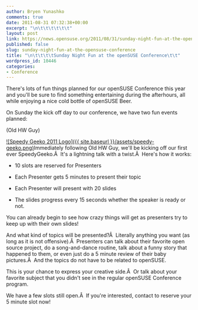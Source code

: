 ```yaml
---
author: Bryen Yunashko
comments: true
date: 2011-08-31 07:32:38+00:00
excerpt: "\n\t\t\t\t\t\t"
layout: post
link: https://news.opensuse.org/2011/08/31/sunday-night-fun-at-the-opensuse-conference/
published: false
slug: sunday-night-fun-at-the-opensuse-conference
title: "\n\t\t\t\tSunday Night Fun at the openSUSE Conference\t\t"
wordpress_id: 10446
categories:
- Conference
---
```

There's lots of fun things planned for our openSUSE Conference this year and you'll be sure to find something entertaining during the afterhours, all while enjoying a nice cold bottle of openSUSE Beer.

On Sunday the kick off day to our conference, we have two fun events planned:

(Old HW Guy)

[![Speedy Geeko 2011 Logo]({{ site.baseurl }}/assets/speedy-geeko.png)](http://news.opensuse.org/?attachment_id=10448)Immediately following Old HW Guy, we'll be kicking off our first ever SpeedyGeeko.Â  It's a lightning talk with a twist.Â  Here's how it works:



	
  * 10 slots are reserved for Presenters

	
  * Each Presenter gets 5 minutes to present their topic

	
  * Each Presenter will present with 20 slides

	
  * The slides progress every 15 seconds whether the speaker is ready or not.


You can already begin to see how crazy things will get as presenters try to keep up with their own slides!

And what kind of topics will be presented?Â  Literally anything you want (as long as it is not offensive).Â  Presenters can talk about their favorite open source project, do a song-and-dance routine, talk about a funny story that happened to them, or even just do a 5 minute review of their baby pictures.Â  And the topics do not have to be related to openSUSE.

This is your chance to express your creative side.Â  Or talk about your favorite subject that you didn't see in the regular openSUSE Conference program.

We have a few slots still open.Â  If you're interested, contact <insert contact method> to reserve your 5 minute slot now!		

